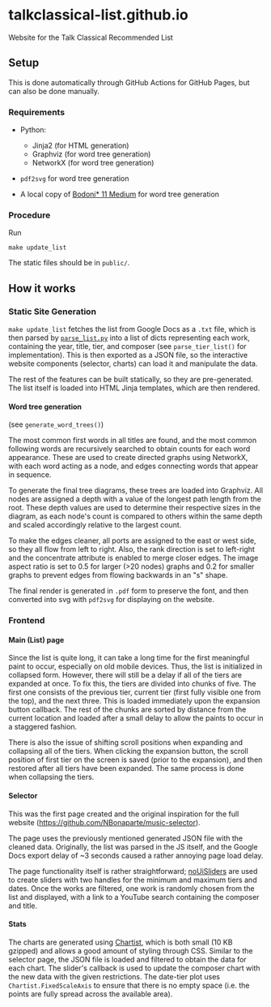 # talkclassical-list.github.io
Website for the Talk Classical Recommended List

## Setup

This is done automatically through GitHub Actions for GitHub Pages, but can also be done manually.

### Requirements

* Python:
  * Jinja2 (for HTML generation)
  * Graphviz (for word tree generation)
  * NetworkX (for word tree generation)

* `pdf2svg` for word tree generation
* A local copy of [Bodoni* 11 Medium](https://indestructibletype.com/fonts/Bodoni/Bodoni-11-Medium.otf) for word tree generation

### Procedure

Run
```
make update_list
```

The static files should be in `public/`.

## How it works

### Static Site Generation

`make update_list` fetches the list from Google Docs as a `.txt` file, which is then parsed by [`parse_list.py`](parse_list.py) into a list of dicts representing each work, containing the year, title, tier, and composer (see `parse_tier_list()` for implementation).
This is then exported as a JSON file, so the interactive website components (selector, charts) can load it and manipulate the data.

The rest of the features can be built statically, so they are pre-generated.
The list itself is loaded into HTML Jinja templates, which are then rendered.

#### Word tree generation

(see `generate_word_trees()`)

The most common first words in all titles are found, and the most common following words are recursively searched to obtain counts for each word appearance. These are used to create directed graphs using NetworkX, with each word acting as a node, and edges connecting words that appear in sequence.

To generate the final tree diagrams, these trees are loaded into Graphviz. All nodes are assigned a depth with a value of the longest path length from the root. These depth values are used to determine their respective sizes in the diagram, as each node's count is compared to others within the same depth and scaled accordingly relative to the largest count.

To make the edges cleaner, all ports are assigned to the east or west side, so they all flow from left to right. Also, the rank direction is set to left-right and the concentrate attribute is enabled to merge closer edges. The image aspect ratio is set to 0.5 for larger (>20 nodes) graphs and 0.2 for smaller graphs to prevent edges from flowing backwards in an "s" shape.

The final render is generated in `.pdf` form to preserve the font, and then converted into svg with `pdf2svg` for displaying on the website.

### Frontend

#### Main (List) page

Since the list is quite long, it can take a long time for the first meaningful paint to occur, especially on old mobile devices. Thus, the list is initialized in collapsed form. However, there will still be a delay if all of the tiers are expanded at once. To fix this, the tiers are divided into chunks of five. The first one consists of the previous tier, current tier (first fully visible one from the top), and the next three. This is loaded immediately upon the expansion button callback. The rest of the chunks are sorted by distance from the current location and loaded after a small delay to allow the paints to occur in a staggered fashion.

There is also the issue of shifting scroll positions when expanding and collapsing all of the tiers. When clicking the expansion button, the scroll position of first tier on the screen is saved (prior to the expansion), and then restored after all tiers have been expanded. The same process is done when collapsing the tiers.

#### Selector

This was the first page created and the original inspiration for the full website (https://github.com/NBonaparte/music-selector).

The page uses the previously mentioned generated JSON file with the cleaned data. Originally, the list was parsed in the JS itself, and the Google Docs export delay of ~3 seconds caused a rather annoying page load delay.

The page functionality itself is rather straightforward; [noUiSliders](https://refreshless.com/nouislider/) are used to create sliders with two handles for the minimum and maximum tiers and dates. Once the works are filtered, one work is randomly chosen from the list and displayed, with a link to a YouTube search containing the composer and title.

#### Stats

The charts are generated using [Chartist](https://gionkunz.github.io/chartist-js/index.html), which is both small (10 KB gzipped) and allows a good amount of styling through CSS.
Similar to the selector page, the JSON file is loaded and filtered to obtain the data for each chart. The slider's callback is used to update the composer chart with the new data with the given restrictions. The date-tier plot uses `Chartist.FixedScaleAxis` to ensure that there is no empty space (i.e. the points are fully spread across the available area).
